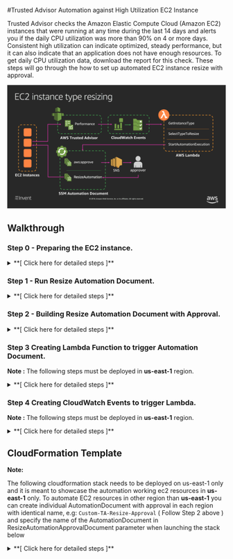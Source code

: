 
#Trusted Advisor Automation against High Utilization EC2 Instance

Trusted Advisor checks the Amazon Elastic Compute Cloud (Amazon EC2) instances that were running at any time during the last 14 days and alerts you if the daily CPU utilization was more than 90% on 4 or more days. Consistent high utilization can indicate optimized, steady performance, but it can also indicate that an application does not have enough resources. To get daily CPU utilization data, download the report for this check. These steps will go through the how to set up automated EC2 instance resize with approval. 

![alt txt](images/diagram.png)

## Walkthrough

### Step 0 - Preparing the EC2 instance.

<details>
<summary>**[ Click here for detailed steps ]**</summary><p>

1. From AWS console, take note of the region you are launching your resource .
2. Launch a vanilla EC2 instance with instance type **t2.nano** size. [Create EC2](https://docs.aws.amazon.com/AWSEC2/latest/UserGuide/launching-instance.html "Create EC2 Instance")
	
	*( The OS and AMI does not really matter on this excersize, just ensure the instance can launch / stop / start successfully. )* 
	
3. The rest of the instance confguration can be kept default.

</p></details>


### Step 1 - Run Resize Automation Document.

<details>
<summary>**[ Click here for detailed steps ]**</summary><p>

1. From AWS console, click on Services and type in Systems Manager in the search bar and press enter. ![alt txt](images/step1.png)
2. Click on **Automation** on the left menu.
3. Click on **Execute automation**.
4. Search for **AWS-ResizeInstance** using the search bar.
5. Select on the document enter an **Instance Id** and the **Instance Type** you would like to change in the parameter, and click on **Execute automation**. ![alt txt](images/step5.png)
6. Watch the automation progress by clicking on **Automation** and the running with **AWS-ResizeInstance** document name. ![alt txt](images/step6.png)
7. You can also watch the EC2 instance being resized from the normal EC2 console. ![alt txt](images/step7.png)

</p></details>


### Step 2 - Building Resize Automation Document with Approval.

<details>
<summary>**[ Click here for detailed steps ]**</summary><p>

_**Note :**_

*Please create the SNS Topic below in the same region where you deployed the Automation Document and your instance on step 0. 
Please also take note of the region name for the remaining of the workshop.*


**SNS Topic**

1. Browse to AWS SNS console, click Services and type SNS and press enter.
2. From here click on **Create Topic**, type in **Topic Name** and **Display Name** and click **Create Topic**
3. Copy and paste the Topic ARN on a notepad ( we will use it later ).
4. Click on create subscription, select Email for protocol and type in your email addess on endpoint.
5. Click **Create subscription**.
6. You should receive an email from SNS to the **email address**, click on the verify link in the email to start accepting notification from this topic.

**Automation Document**

1. From AWS console, click on Services and type in Systems Manager in the search bar and press enter. ![alt txt](images/step1.png)
2. Click on **Documents** on the left menu.
3. Click on **Create Document**, type in the **name** and select **Automation document** for the **document type**.
4. Paste below into the content secton and replace the NotificationArn with the SNS topic ARN you took on step 3 above, then click **create document**

```
{
  "description": "Resize Instance with Approval",
  "assumeRole": "{{ AutomationAssumeRole }}",
  "schemaVersion": "0.3",
  "parameters": {
    "AutomationAssumeRole": {
      "default": "", 
      "description": "(Optional) The ARN of the role that allows Automation to perform the actions on your behalf.",
      "type": "String"
    },
    "InstanceId": {
      "description": "(Required) EC2 Instance to restart",
      "type": "String"
    },
    "InstanceType": {
      "description": "(Required) EC2 Instance Type",
      "type": "String"
    }
  },
  "mainSteps": [
    {
      "inputs": {
        "Message": "You have an Instance Resize approval request.",
        "NotificationArn": "<enter your SNS topic ARN here>",
        "MinRequiredApprovals": 1,
        "Approvers": [
          "<enter the arn of the IAM user who will be approving this, this can be your current user IAM role.>"
        ]
      },
      "name": "Approve",
      "action": "aws:approve",
      "onFailure": "Abort"
    },
    {
      "maxAttempts": 10,
      "inputs": {
        "RuntimeParameters": {
          "InstanceId": "{{ InstanceId }}",
          "InstanceType": "{{ InstanceType }}"
        },
        "DocumentName": "AWS-ResizeInstance"
      },
      "name": "Resize",
      "action": "aws:executeAutomation",
      "timeoutSeconds": 600,
      "onFailure": "Abort"
    }
  ]
}
```

**Execute automation document**

1. From AWS console, click on Services and type in Systems Manager in the search bar and press enter. 

![alt txt](images/step1.png)

2. Click on **Automation** on the left menu.
3. Click on **Execute automation**.
4. Search for the name of the Automation Document created above using the search bar.
5. Select on the document enter an **Instance Id** and the **Instance Type** you would like to change in the parameter, and click on **Execute automation**. ![alt txt](images/step5.png)
6. Watch the automation progress by clicking on **Automation** and the running with **AWS-ResizeInstance** document name. ![alt txt](images/step6.png)
8. Wait for an email from SNS notification asking for your approval, click on the approve url and select approve, and proceed with approving the request.
7. Watch EC2 instance being resized from the normal EC2 console. ![alt txt](images/step7.png)

</p></details>

### Step 3 Creating Lambda Function to trigger Automation Document.

**Note :**
The following steps must be deployed in **us-east-1** region.


<details>
<summary>**[ Click here for detailed steps ]**</summary><p>

1. From AWS console, click on Services and type in Lambda in the search bar and press enter. ![alt txt](images/step8.png)
2. Click on **Create Function** 
3. Type in your function name.
4. Set Runtime to **Python3.6**
5. Select Create custom role, click on **Edit**.
6. Choose Create a new IAM Role, and type in the role name.
7. Copy and paste below IAM Role and click **Allow**

```
{
    "Version": "2012-10-17",
    "Statement": [
        {
            "Effect": "Allow",
            "Action": [
                "logs:CreateLogStream",
                "logs:CreateLogGroup",
                "logs:PutLogEvents"
            ],
            "Resource": [
                "arn:aws:logs:*:*:*"
            ]
        },
        {
            "Effect": "Allow",
            "Action": [
                "sns:Publish"
            ],
            "Resource": [
                "*"
            ]
        },
        {
            "Effect": "Allow",
            "Action": [
                "iam:PassRole",
                "iam:CreateRole",
                "iam:DeleteRolePolicy",
                "iam:PutRolePolicy",
                "iam:GetRole",
                "iam:DeleteRole"
            ],
            "Resource": [
                "*"
            ]
        },
        {
            "Effect": "Allow",
            "Action": [
                "ssm:StartAutomationExecution",
                "ssm:StopAutomationExecution",
                "ssm:GetAutomationExecution"
            ],
            "Resource": [
                "*"
            ]
        },
        {
            "Effect": "Allow",
            "Action": [
                "ec2:DescribeInstances",
                "ec2:DescribeInstanceStatus",
                "ec2:StartInstances",
                "ec2:ModifyInstanceAttribute",
                "ec2:StopInstances"
            ],
            "Resource": "*"
        },
        {
            "Effect": "Allow",
            "Action": [
                "lambda:CreateFunction",
                "lambda:InvokeFunction",
                "lambda:AddPermission",
                "lambda:DeleteFunction",
                "lambda:GetFunction"
            ],
            "Resource": "*"
        },
        {
            "Effect": "Allow",
            "Action": [
                "cloudformation:CreateStack",
                "cloudformation:DeleteStack",
                "cloudformation:DescribeStacks"
            ],
            "Resource": "*"
        }
    ]
}
```


7. Copy Paste below Lambda Function Code and click **Save**

Lambda Function Code

![alt txt](images/step9.png)

```
import json
import boto3
import os

## EC2 Instance Table to decide which instance type to resize
i_list = {
  "t2":["nano","micro","small","medium","large","xlarge","2xlarge"],
  "t3":["nano","micro","small","medium","large","xlarge","2xlarge"],
  "m5d":["large","xlarge","2xlarge","4xlarge","12xlarge","24xlarge"],
  "m5":["large","xlarge","2xlarge","4xlarge","12xlarge","24xlarge"],
  "m4":["large","xlarge","2xlarge","4xlarge","10xlarge","16xlarge"],
  "c5d":["large","xlarge","2xlarge","4xlarge","9xlarge","18xlarge"],
  "c5":["large","xlarge","2xlarge","4xlarge","9xlarge","18xlarge"],
  "c4":["large","xlarge","2xlarge","4xlarge","8xlarge"],
  "f1":["2xlarge","16xlarge"],
  "g3":["4xlarge","8xlarge","16xlarge"],
  "g2":["2xlarge","8xlarge"],
  "p2":["xlarge","8xlarge","16xlarge"],
  "p3":["2xlarge","8xlarge","16xlarge"],
  "r5d":["large","xlarge","2xlarge","4xlarge","12xlarge","24xlarge"],
  "r5":["large","xlarge","2xlarge","4xlarge","12xlarge","24xlarge"],
  "r4":["large","xlarge","2xlarge","4xlarge","8xlarge","16xlarge"],
  "x1":["16xlarge","32xlarge"],
  "x1e":["xlarge","2xlarge","4xlarge","8xlarge","16xlarge","32xlarge"],
  "z1d":["large","xlarge","2xlarge","3xlarge","6xlarge","12xlarge"],
  "d2":["xlarge","2xlarge","4xlarge","8xlarge"],
  "i2":["xlarge","2xlarge","4xlarge","8xlarge"],
  "h1":["2xlarge","4xlarge","8xlarge","16xlarge"],
  "i3":["large","xlarge","2xlarge","4xlarge","8xlarge","16xlarge"]
}

## Function to decide new EC2 instance type
## This function will choose a higher instance type in the same family 
def getResize(IType):
    I = IType.split(".")
    Idx = i_list[I[0]].index(I[1])
    leng = len(i_list[I[0]]) - 1
    
    if Idx < leng:
        NIdx = Idx + 1
        RType = I[0] + "." + i_list[I[0]][NIdx]
    else:
        RType = "none"
    return(RType)

## Function to find instance type from instance id.
def getIType(IID,ec2):
    resp = ec2.describe_instances(InstanceIds=[IID])
    RType = resp['Reservations'][0]['Instances'][0]['InstanceType']
    return(RType)

## Lambda Handler Function
def lambda_handler(event, context):
    print(json.dumps(event))
    RARN = event['detail']['resource_id'].split(':')
    REGION = RARN[3]
    
    ssm = boto3.client('ssm', region_name=REGION)
    ec2 = boto3.client('ec2', region_name=REGION)
   
	 # Find Instance ID, check the type and decise which is the next instance type.
    IID = event['detail']['check-item-detail']['Instance ID']
    IType = getIType(IID,ec2)
    RType = getResize(IType)
    
    # Execute Automation Document of ResizeAutoDocument Environment variable.
    # xecute Automation Document
    if RType != "none":
        x = ssm.start_automation_execution(
                DocumentName = os.environ['ResizeAutoDocument'],
                Parameters= { 
                    'InstanceId': [IID], 
                    'InstanceType': [RType]
                  }
              )
        print(json.dumps(x))
        print("Executing Resize")
    else:
        print("No Higher Instance Found, Please Review other Instance Family")
    return(event)
```

7. Create environment variables with key **ResizeAutoDocument** and the name of the automation document you created on step 2 
![alt txt](images/step12.png)

7. Set the function timeout to 30 seconds or more.

8. You can test the lambda function with this payload to see if it triggers the automation document

```
{
  "detail": {
    "check-item-detail": {
      "Instance ID": "<replace with the instance id created in step 1>"
    },
	"resource_id":"arn:aws:ec2:<replace with the region>:xxxxxxx:instance/<enter the instance id created in step 1>"
  }
}
```

For visibility here is an example of the event being triggered by TA High Utilization Check.

```
{  
   "version":"0",
   "id":"4d04a964-88a6-7093-74c8-9af26598ca3e",
   "detail-type":"Trusted Advisor Check Item Refresh Notification",
   "source":"aws.trustedadvisor",
   "account":"000000000000",
   "time":"2018-11-20T01:01:49Z",
   "region":"us-east-1",
   "resources":[  

   ],
   "detail":{  
      "check-name":"High Utilization Amazon EC2 Instances",
      "check-item-detail":{  
         "Day 1":"98.8%",
         "Day 2":"98.8%",
         "Day 3":"98.8%",
         "Region/AZ":"us-west-2c",
         "14-Day Average CPU Utilization":"98.8%",
         "Day 14":"98.8%",
         "Day 13":"98.8%",
         "Day 12":"98.8%",
         "Day 11":"98.8%",
         "Day 10":"98.8%",
         "Instance Type":"m3.medium",
         "Instance ID":"i-b6218518",
         "Day 8":"98.8%",
         "Instance Name":"Overutilized4",
         "Day 9":"98.8%",
         "Number of Days over 90% CPU Utilization":"14",
         "Day 4":"98.8%",
         "Day 5":"98.8%",
         "Day 6":"98.8%",
         "Day 7":"98.8%"
      },
      "status":"WARN",
      "resource_id":"arn:aws:ec2:us-west-2:753667216438:instance/i-b6218518",
      "uuid":"e03b12af-004c-412b-9a76-c7d77a907c6d"
   }
}

```

</p></details>

### Step 4 Creating CloudWatch Events to trigger Lambda.

**Note :**
The following steps must be deployed in **us-east-1** region.

<details>
<summary>**[ Click here for detailed steps ]**</summary><p>

1. From AWS console, click on Services and type in CloudWatch in the search bar and press enter. ![alt txt](images/step10.png)
2. Click on **Rules** under Events on the left side of the menu screen.
3. Click **CreateRule**
4. Click **Edit** on the event source pattern and paste below.

```
{
  "detail-type": [
    "Trusted Advisor Check Item Refresh Notification"
  ],
  "source": [
    "aws.trustedadvisor"
  ],
  "detail": {
    "check-name": [
      "High Utilization Amazon EC2 Instances"
    ],
    "status": [
      "WARN"
    ]
  }
}
```

5. Click **Add target** 
6. Select Function you created on step 3.
7. Keep everything else default.
8. Click **Configure Details** 

**Mock Events**

Trusted Advisor won't trigger the event until a real EC2 instance has been detected on high util over 14 days, for the purpose of this event you can trigger a mock event by creating this rule below ( follow the same step above but change the Event Pattern to this.

```
{
  "detail-type": [
    "Trusted Advisor Check Item Refresh Notification"
  ],
  "source": [
    "awsmock.trustedadvisor"
  ],
  "detail": {
    "check-name": [
      "High Utilization Amazon EC2 Instances"
    ],
    "status": [
      "WARN"
    ]
  }
}
```

To trigger mock event run below command. ( Require AWS CLI )

`aws events put-events --entries file://mockpayload.json`

**mockpayload.json**

```
[
  {
    "DetailType": "Trusted Advisor Check Item Refresh Notification",
    "Source": "awsmock.trustedadvisor",
    "Time": "2017-02-07T00:55:52Z",
    "Resources": [],
    "Detail": "{\"check-name\":\"High Utilization Amazon EC2 Instances\",\"check-item-detail\":{\"Instance ID\":\"i-091db808edead90b6\"},\"status\":\"WARN\",\"resource_id\":\"arn:aws:ec2:ap-southeast-2:23232324324:instance/i-091db808edead90b6\"}"
  }
]

```
Adjust the time and instance Id then trigger the event


</p></details>


## CloudFormation Template

**Note:**

The following cloudformation stack needs to be deployed on us-east-1 only and it is meant to showcase the automation working ec2 resources in **us-east-1** only. To automate EC2 resources in other region than **us-east-1** you can create individual AutomationDocument with approval in each region with identical name, e.g: `Custom-TA-Resize-Approval` ( Follow Step 2 above ) and specify the name of the AutomationDocument in ResizeAutomationApprovalDocument parameter when launching the stack below 

<details>
<summary>**[ Click here for detailed steps ]**</summary><p>


1. Deploy CloudFormation stack using template `ta-automation-highutil-ec2.yml` in **us-east-1** region. Refer here for instructions on how to deploy Stack [Create Stack](https://docs.aws.amazon.com/AWSCloudFormation/latest/UserGuide/cfn-console-create-stack.html "Create Stack")
2. If you are automating instance outside us-east-1 read the note above and fill in the AutomationDocument name you created in **ResizeAutomationApprovalDocument** parameter. If you leave them blank the automation will only works on **us-east-1**

</p></details>
